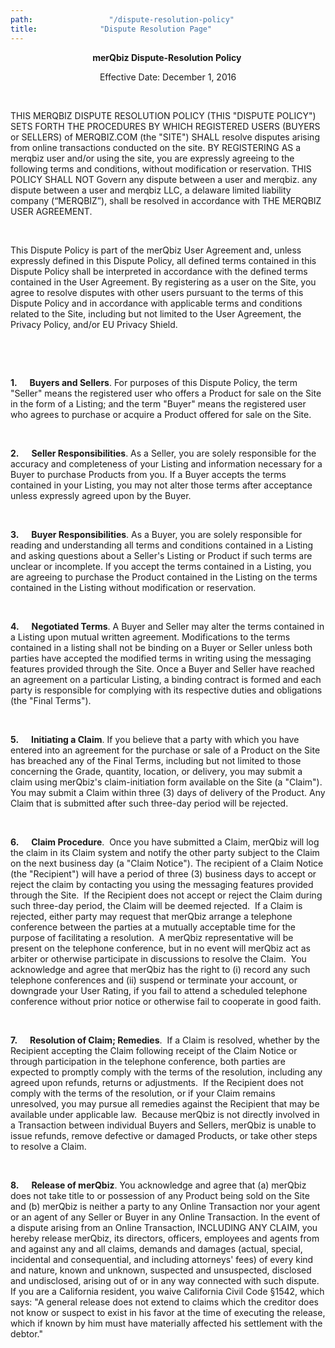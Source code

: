 ```yaml
---
path:                 "/dispute-resolution-policy"
title:              "Dispute Resolution Page"
---
```


<div class="content_wrap">
    <div class="container">
        <div class="col-md-10 col-md-offset-1">
            <p style="text-align: center;"><b>merQbiz Dispute-Resolution Policy&nbsp;<br></b></p>
            <p style="text-align: center;">Effective Date: December 1, 2016</p>
            <p style="text-align: center;">&nbsp;</p>
            <p>THIS MERQBIZ DISPUTE RESOLUTION POLICY (THIS "DISPUTE POLICY") SETS FORTH THE PROCEDURES BY WHICH REGISTERED USERS (BUYERS or SELLERS) of MERQBIZ.COM (the "SITE") SHALL resolve disputes arising from online transactions conducted on the site. BY REGISTERING AS a merqbiz user and/or using the site, you are expressly agreeing to the following terms and conditions, without modification or reservation. THIS POLICY SHALL NOT Govern any dispute between a user and merqbiz. any dispute between a user and merqbiz LLC, a delaware limited liability company (“MERQBIZ”), shall be resolved in accordance with THE MERQBIZ USER AGREEMENT.</p>
            <p>&nbsp;</p>
            <p>This Dispute Policy is part of the merQbiz User Agreement and, unless expressly defined in this Dispute Policy, all defined terms contained in this Dispute Policy shall be interpreted in accordance with the defined terms contained in the User Agreement. By registering as a user on the Site, you agree to resolve disputes with other users pursuant to the terms of this Dispute Policy and in accordance with applicable terms and conditions related to the Site, including but not limited to the User Agreement, the Privacy Policy, and/or EU Privacy Shield.</p>
            <p>&nbsp;</p>
            <p><b>&nbsp;</b></p>
            <p><b>1.&nbsp;&nbsp;&nbsp;&nbsp;&nbsp;&nbsp;</b><b>Buyers and Sellers</b>. For purposes of this Dispute Policy, the term "Seller" means the registered user who offers a Product for sale on the Site in the form of a Listing; and the term "Buyer" means the registered user who agrees to purchase or acquire a Product offered for sale on the Site.</p>
            <p>&nbsp;</p>
            <p><b>2.&nbsp;&nbsp;&nbsp;&nbsp;&nbsp;&nbsp;</b><b>Seller Responsibilities</b>. As a Seller, you are solely responsible for the accuracy and completeness of your Listing and information necessary for a Buyer to purchase Products from you. If a Buyer accepts the terms contained in your Listing, you may not alter those terms after acceptance unless expressly agreed upon by the Buyer.</p>
            <p>&nbsp;</p>
            <p><b>3.&nbsp;&nbsp;&nbsp;&nbsp;&nbsp;&nbsp;</b><b>Buyer Responsibilities</b>. As a Buyer, you are solely responsible for reading and understanding all terms and conditions contained in a Listing and asking questions about a Seller's Listing or Product if such terms are unclear or incomplete. If you accept the terms contained in a Listing, you are agreeing to purchase the Product contained in the Listing on the terms contained in the Listing without modification or reservation.</p>
            <p>&nbsp;</p>
            <p><b>4.&nbsp;&nbsp;&nbsp;&nbsp;&nbsp;&nbsp;</b><b>Negotiated Terms</b>. A Buyer and Seller may alter the terms contained in a Listing upon mutual written agreement. Modifications to the terms contained in a listing shall not be binding on a Buyer or Seller unless both parties have accepted the modified terms in writing using the messaging features provided through the Site. Once a Buyer and Seller have reached an agreement on a particular Listing, a binding contract is formed and each party is responsible for complying with its respective duties and obligations (the "Final Terms").</p>
            <p>&nbsp;</p>
            <p><b>5.&nbsp;&nbsp;&nbsp;&nbsp;&nbsp;&nbsp;</b><b>Initiating a Claim</b>. If you believe that a party with which you have entered into an agreement for the purchase or sale of a Product on the Site has breached any of the Final Terms, including but not limited to those concerning the Grade, quantity, location, or delivery, you may submit a claim using merQbiz's claim-initiation form available on the Site (a "Claim"). You may submit a Claim within three (3) days of delivery of the Product. Any Claim that is submitted after such three-day period will be rejected.</p>
            <p>&nbsp;</p>
            <p><b>6.&nbsp;&nbsp;&nbsp;&nbsp;&nbsp;&nbsp;</b><b>Claim Procedure</b>.&nbsp; Once you have submitted a Claim, merQbiz will log the claim in its Claim system and notify the other party subject to the Claim on the next business day (a "Claim Notice"). The recipient of a Claim Notice (the&nbsp;"Recipient") will have a period of three (3) business days to accept or reject the claim by contacting you using the messaging features provided through the Site.&nbsp; If the Recipient does not accept or reject the Claim during such three-day period, the Claim will be deemed rejected.&nbsp; If a Claim is rejected, either party may request that merQbiz arrange a telephone conference between the parties at a mutually acceptable time for the purpose of facilitating a resolution.&nbsp; A merQbiz representative will be present on the telephone conference, but in no event will merQbiz act as arbiter or otherwise participate in discussions to resolve the Claim.&nbsp; You acknowledge and agree that merQbiz has the right to (i) record any such telephone conferences and (ii) suspend or terminate your account, or downgrade your User Rating, if you fail to attend a scheduled telephone conference without prior notice or otherwise fail to cooperate in good faith.&nbsp;</p>
            <p>&nbsp;</p>
            <p><b>7.&nbsp;&nbsp;&nbsp;&nbsp;&nbsp;&nbsp;</b><b>Resolution of Claim; Remedies</b>.&nbsp; If a Claim is resolved, whether by the Recipient accepting the Claim following receipt of the Claim Notice or through participation in the telephone conference, both parties are expected to promptly comply with the terms of the resolution, including any agreed upon refunds, returns or adjustments.&nbsp; If the Recipient does not comply with the terms of the resolution, or if your Claim remains unresolved, you may pursue all remedies against the Recipient that may be available under applicable law.&nbsp; Because merQbiz is not directly involved in a Transaction between individual Buyers and Sellers, merQbiz is unable to issue refunds, remove defective or damaged Products, or take other steps to resolve a Claim.</p>
            <p>&nbsp;</p>
            <p><b>8.&nbsp;&nbsp;&nbsp;&nbsp;&nbsp;&nbsp;</b><b>Release of merQbiz</b>. You acknowledge and agree that (a) merQbiz does not take title to or possession of any Product being sold on the Site and (b) merQbiz is neither a party to any Online Transaction nor your agent or an agent of any Seller or Buyer in any Online Transaction. In the event of a dispute arising from an Online Transaction, INCLUDING ANY CLAIM, you hereby release merQbiz, its directors, officers, employees and agents from and against any and all claims, demands and damages (actual, special, incidental and consequential, and including attorneys' fees) of every kind and nature, known and unknown, suspected and unsuspected, disclosed and undisclosed, arising out of or in any way connected with such dispute. If you are a California resident, you waive California Civil Code §1542, which says: "A general release does not extend to claims which the creditor does not know or suspect to exist in his favor at the time of executing the release, which if known by him must have materially affected his settlement with the debtor."</p>
            <p>&nbsp;</p>
        </div>
    </div>
</div>
